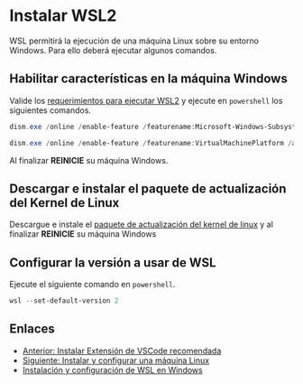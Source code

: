 # Instalar WSL2

WSL permitirá la ejecución de una máquina Linux sobre su entorno Windows. Para ello deberá ejecutar algunos comandos.

## Habilitar características en la máquina Windows

Valide los [requerimientos para ejecutar WSL2](https://learn.microsoft.com/en-us/windows/wsl/install-manual#step-2---check-requirements-for-running-wsl-2) y ejecute en `powershell` los siguientes comandos.

~~~powershell
dism.exe /online /enable-feature /featurename:Microsoft-Windows-Subsystem-Linux /all /norestart
~~~

~~~powershell
dism.exe /online /enable-feature /featurename:VirtualMachinePlatform /all /norestart
~~~

Al finalizar **REINICIE** su máquina Windows.

## Descargar e instalar el paquete de actualización del Kernel de Linux

Descargue e instale el [paquete de actualización del kernel de linux](https://wslstorestorage.blob.core.windows.net/wslblob/wsl_update_x64.msi) y al finalizar **REINICIE** su máquina Windows

## Configurar la versión a usar de WSL

Ejecute el siguiente comando en `powershell`.

~~~powershell
wsl --set-default-version 2
~~~

## Enlaces

- [Anterior: Instalar Extensión de VSCode recomendada](./install-vscode-extension.md)
- [Siguiente: Instalar y configurar una máquina Linux](./install-linux.md)
- [Instalación y configuración de WSL en Windows](../README.md)
